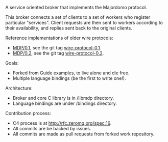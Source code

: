 A service oriented broker that implements the Majordomo protocol.

This broker connects a set of clients to a set of workers who register particular "services". 
Client requests are then sent to workers according to their availability, and replies sent
back to the original clients.

Reference implementations of older wire protocols:

* [MDP/0.1](http://rfc.zeromq.org/spec:7), see the git tag
  [wire-protocol-0.1](https://github.com/zeromq/majordomo/tree/wire-protocol-0.1).
* [MDP/0.2](http://rfc.zeromq.org/spec:18), see the git tag
  [wire-protocol-0.2](https://github.com/zeromq/majordomo/tree/wire-protocol-0.2).

Goals:

* Forked from Guide examples, to live alone and die free.
* Multiple language bindings (be the first to write one!).

Architecture:

* Broker and core C library is in /libmdp directory.
* Language bindings are under /bindings directory.

Contribution process:

* C4 process is at http://rfc.zeromq.org/spec:16.
* All commits are be backed by issues.
* All commits are made as pull requests from forked work repository.
